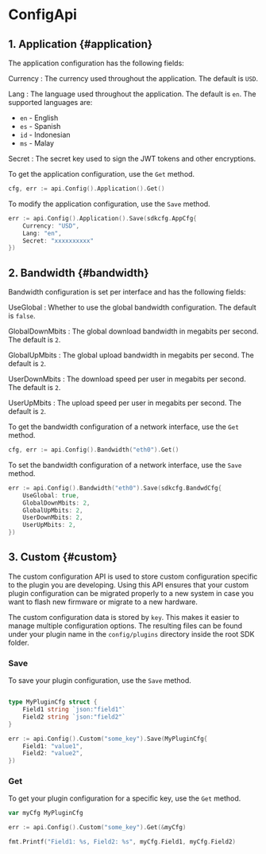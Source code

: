 # ConfigApi

## 1. Application {#application}

The application configuration has the following fields:

Currency
: The currency used throughout the application. The default is `USD`.

Lang
: The language used throughout the application. The default is `en`. The supported languages are:

- `en` - English
- `es` - Spanish
- `id` - Indonesian
- `ms` - Malay

Secret
: The secret key used to sign the JWT tokens and other encryptions.

To get the application configuration, use the `Get` method.

```go
cfg, err := api.Config().Application().Get()
```

To modify the application configuration, use the `Save` method.

```go
err := api.Config().Application().Save(sdkcfg.AppCfg{
    Currency: "USD",
    Lang: "en",
    Secret: "xxxxxxxxxx"
})
```

## 2. Bandwidth {#bandwidth}

Bandwidth configuration is set per interface and has the following fields:

UseGlobal
: Whether to use the global bandwidth configuration. The default is `false`.

GlobalDownMbits
: The global download bandwidth in megabits per second. The default is `2`.

GlobalUpMbits
: The global upload bandwidth in megabits per second. The default is `2`.

UserDownMbits
: The download speed per user in megabits per second. The default is `2`.

UserUpMbits
: The upload speed per user in megabits per second. The default is `2`.

To get the bandwidth configuration of a network interface, use the `Get` method.

```go
cfg, err := api.Config().Bandwidth("eth0").Get()
```

To set the bandwidth configuration of a network interface, use the `Save` method.

```go
err := api.Config().Bandwidth("eth0").Save(sdkcfg.BandwdCfg{
    UseGlobal: true,
    GlobalDownMbits: 2,
    GlobalUpMbits: 2,
    UserDownMbits: 2,
    UserUpMbits: 2,
})
```

## 3. Custom {#custom}

The custom configuration API is used to store custom configuration specific to the plugin you are developing. Using this API ensures that your custom plugin configuration can be migrated properly to a new system in case you want to flash new firmware or migrate to a new hardware.

The custom configuration data is stored by `key`. This makes it easier to manage multiple configuration options. The resulting files can be found under your plugin name in the `config/plugins` directory inside the root SDK folder.

### Save

To save your plugin configuration, use the `Save` method.

```go

type MyPluginCfg struct {
    Field1 string `json:"field1"`
    Field2 string `json:"field2"`
}

err := api.Config().Custom("some_key").Save(MyPluginCfg{
    Field1: "value1",
    Field2: "value2",
})
```

### Get

To get your plugin configuration for a specific key, use the `Get` method.

```go
var myCfg MyPluginCfg

err := api.Config().Custom("some_key").Get(&myCfg)

fmt.Printf("Field1: %s, Field2: %s", myCfg.Field1, myCfg.Field2)
```
